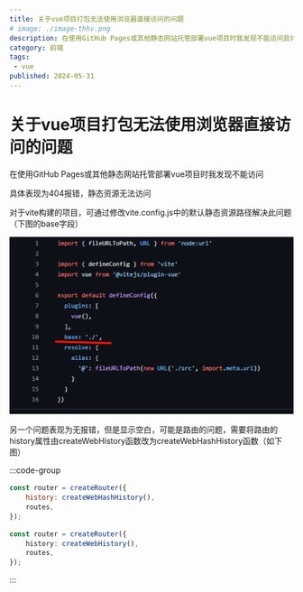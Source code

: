 ```yaml
---
title: 关于vue项目打包无法使用浏览器直接访问的问题
# image: ./image-thhv.png
description: 在使用GitHub Pages或其他静态网站托管部署vue项目时我发现不能访问具体表现为404报错，静态资源无法访问
category: 前端
tags:
 - vue
published: 2024-05-31
---
```


# 关于vue项目打包无法使用浏览器直接访问的问题

在使用GitHub Pages或其他静态网站托管部署vue项目时我发现不能访问

具体表现为404报错，静态资源无法访问

对于vite构建的项目，可通过修改vite.config.js中的默认静态资源路径解决此问题（下图的base字段）

![img](image-thhv.png)

另一个问题表现为无报错，但是显示空白，可能是路由的问题，需要将路由的history属性由createWebHistory函数改为createWebHashHistory函数（如下图）

:::code-group
```javascript [js]
const router = createRouter({
    history: createWebHashHistory(),
    routes,
});
```
```typescript [ts]
const router = createRouter({
    history: createWebHistory(),
    routes,    
});
```
:::
